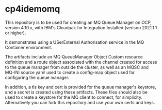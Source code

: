 # cp4idemomq

This repository is to be used for creating an MQ Queue Manager on OCP, version 4.10.x, with IBM's Cloudpak for Integration Installed (verison 2021.1.1 or higher).

It demonstrates using a USerExternal Authorisation service in the MQ Container environment.

The artifacts include an MQ QueueManager Object Custom resource definition and
a route object associated with the channel created for access to the queue manager from outside the cluster, as well as an MQSC and MQ-INI source yaml used to create a config-map object used for configuring the queue manager. 

In addition, a tls key and cert is provided for the queue manager's keystore, and a secret is created 
using these artifacts. These files should also be used to create a keystore for the MQ client to connect, for simplicity.
Alternatively you can fork this repository and use your own certs and keys.


